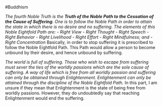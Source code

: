 #Buddhism 

*The fourth Noble Truth is the **Truth of the Noble Path to the Cessation of the Cause of Suffering**. One is to follow the Noble Path in order to attain the state in which there is no desire and no suffering. The elements of this Noble Eightfold Path are: 
	- Right View
	- Right Thought
	- Right Speech
	- Right Behavior
	- Right Livelihood
	- Right Effort
	- Right Mindfulness; and 
	- Right Concentration*
	Basically, in order to stop suffering it is prescribed to follow the Noble Eightfold Path. This Path would allow a person to become unbound by their desire, and hence unbound by suffering. 

*The world is full of suffering. Those who wish to escape from suffering must sever the ties of the worldly passions which are the sole cause of suffering. A way of life which is free from all worldly passion and suffering can only be obtained through Enlightenment. Enlightenment can only be attained through the discipline of the Noble Eightfold Path.*
	In this part, I am unsure if they mean that Enlightenment is the state of being free from worldly passions. However, they do undoubtedly say that reaching Enlightenment would end the suffering.